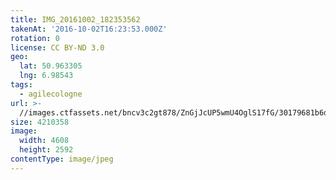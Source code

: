 ```yaml
---
title: IMG_20161002_182353562
takenAt: '2016-10-02T16:23:53.000Z'
rotation: 0
license: CC BY-ND 3.0
geo:
  lat: 50.963305
  lng: 6.98543
tags:
  - agilecologne
url: >-
  //images.ctfassets.net/bncv3c2gt878/ZnGjJcUP5wmU4OglS17fG/30179681b6dd9f51e45a078c307019ab/img_20161002_182353562_30109096515_o
size: 4210358
image:
  width: 4608
  height: 2592
contentType: image/jpeg
---
```


